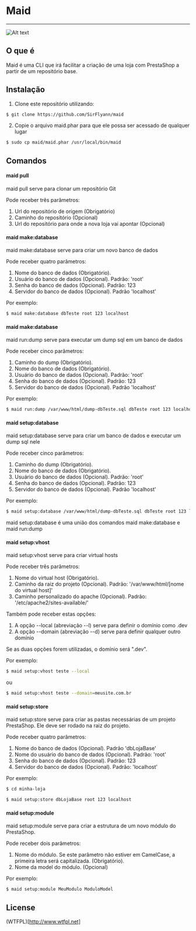 # Maid

---
![Alt text](http://3.bp.blogspot.com/-9w9oY1hohbw/T7u6OX2q_FI/AAAAAAAABlA/RC3KdvYCCpY/s1600/Chibi_Maid_2.jpg)

##  O que é

Maid é uma CLI que irá facilitar a criação de uma loja com PrestaShop a partir de um repositório base.

## Instalação

1. Clone este repositório utilizando:
```sh
$ git clone https://github.com/SirFlyann/maid
```

2. Copie o arquivo maid.phar para que ele possa ser acessado de qualquer lugar
```sh
$ sudo cp maid/maid.phar /usr/local/bin/maid
```

## Comandos

#### maid pull
maid pull serve para clonar um repositório Git

Pode receber três parâmetros:

1. Url do repositório de origem (Obrigatório)
2. Caminho do repositório (Opcional)
3. Url do repositório para onde a nova loja vai apontar (Opcional)

#### maid make:database
maid make:database serve para criar um novo banco de dados

Pode receber quatro parâmetros:

1. Nome do banco de dados (Obrigatório).
2. Usuário do banco de dados (Opcional). Padrão: 'root'
3. Senha do banco de dados (Opcional). Padrão: 123
4. Servidor do banco de dados (Opcional). Padrão 'localhost'

Por exemplo:
```sh
$ maid make:database dbTeste root 123 localhost
```

#### maid make:database
maid run:dump serve para executar um dump sql em um banco de dados

Pode receber cinco parâmetros:

1. Caminho do dump (Obrigatório).
2. Nome do banco de dados (Obrigatório).
3. Usuário do banco de dados (Opcional). Padrão: 'root'
4. Senha do banco de dados (Opcional). Padrão: 123
5. Servidor do banco de dados (Opcional). Padrão 'localhost'

Por exemplo:
```sh
$ maid run:dump /var/www/html/dump-dbTeste.sql dbTeste root 123 localhost
```

#### maid setup:database
maid setup:database serve para criar um banco de dados e executar um dump sql nele

Pode receber cinco parâmetros:

1. Caminho do dump (Obrigatório).
2. Nome do banco de dados (Obrigatório).
3. Usuário do banco de dados (Opcional). Padrão: 'root'
4. Senha do banco de dados (Opcional). Padrão: 123
5. Servidor do banco de dados (Opcional). Padrão 'localhost'

Por exemplo:
```sh
$ maid setup:database /var/www/html/dump-dbTeste.sql dbTeste root 123 localhost
```

maid setup:database é uma união dos comandos maid make:database e maid run:dump

#### maid setup:vhost
maid setup:vhost serve para criar virtual hosts

Pode receber três parâmetros:

1. Nome do virtual host (Obrigatório).
2. Caminho da raiz do projeto (Opcional). Padrão: '/var/www/html/[nome do virtual host]'
3. Caminho personalizado do apache (Opcional). Padrão: '/etc/apache2/sites-available/'

Também pode receber estas opções:
1. A opção --local (abreviação --l) serve para definir o domínio como .dev
2. A opção --domain (abreviação --d) serve para definir qualquer outro domínio

Se as duas opções forem utilizadas, o domínio será ".dev".

Por exemplo:
```sh
$ maid setup:vhost teste --local
```
ou
```sh
$ maid setup:vhost teste --domain=meusite.com.br
```

#### maid setup:store
maid setup:store serve para criar as pastas necessárias de um projeto PrestaShop. Ele deve ser rodado na raiz do projeto.

Pode receber quatro parâmetros:

1. Nome do banco de dados (Opcional). Padrão 'dbLojaBase'
2. Nome do usuário do banco de dados (Opcional). Padrão: 'root'
3. Senha do banco de dados (Opcional). Padrão: 123
4. Servidor do banco de dados (Opcional). Padrão: 'localhost'

Por exemplo:
```sh
$ cd minha-loja

$ maid setup:store dbLojaBase root 123 localhost
```

#### maid setup:module
maid setup:module serve para criar a estrutura de um novo módulo do PrestaShop.

Pode receber dois parâmetros:

1. Nome do módulo. Se este parâmetro não estiver em CamelCase, a primeira letra será capitalizada. (Obrigatório).
2. Nome da model do módulo. (Opcional)

Por exemplo:
```sh
$ maid setup:module MeuModulo ModuloModel
```

## License

(WTFPL)[http://www.wtfpl.net]

